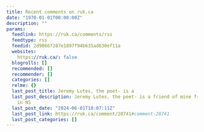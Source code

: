```yaml
---
title: Recent comments on ruk.ca
date: "1970-01-01T00:00:00Z"
description: ""
params:
  feedlink: https://ruk.ca/comments/rss
  feedtype: rss
  feedid: 2d98667287e1897f94b635ad630ef11a
  websites:
    https://ruk.ca/: false
  blogrolls: []
  recommended: []
  recommender: []
  categories: []
  relme: {}
  last_post_title: Jeremy Lutes, the poet- is a
  last_post_description: Jeremy Lutes, the poet- is a friend of mine from when I lived
    in NS
  last_post_date: "2024-06-01T18:07:11Z"
  last_post_link: https://ruk.ca/comment/28741#comment-28741
  last_post_categories: []
---
```

